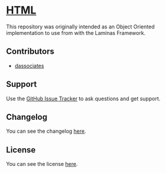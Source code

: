 # [HTML](https://github.com/dassociates/html) 

This repository was originally intended as an Object Oriented implementation to use from with the Laminas Framework.

## Contributors
- [dassociates](https://github.com/dassociates)

## Support
Use the [GitHub Issue Tracker](https://github.com/dassociates/html/issues) to ask questions and get support.

## Changelog
You can see the changelog <a href="CHANGELOG.md">here</a>.

## License
You can see the license <a href="LICENSE.md">here</a>.